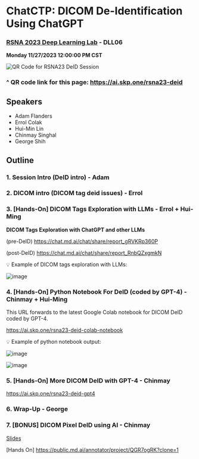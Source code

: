 # ChatCTP: DICOM De-Identification Using ChatGPT

### [RSNA 2023 Deep Learning Lab](https://github.com/RSNA/AI-Deep-Learning-Lab-2023) - DLL06

**Monday 11/27/2023 12:00:00 PM CST**

![QR Code for RSNA23 DeID Session](https://github.com/georgezero/rsna23-chatctp-dicom-deid-using-chatgpt/assets/12178283/bf0880da-0668-4f4c-adb6-4051bda110df)

### ^ QR code link for this page: https://ai.skp.one/rsna23-deid

## Speakers

- Adam Flanders
- Errol Colak
- Hui-Min Lin
- Chinmay Singhal
- George Shih

## Outline

### 1. Session Intro (DeID intro) - Adam
   
### 2. DICOM intro (DICOM tag deid issues) - Errol
   
### 3. [Hands-On] DICOM Tags Exploration with LLMs - Errol + Hui-Ming

**DICOM Tags Exploration with ChatGPT and other LLMs**

(pre-DeID) https://chat.md.ai/chat/share/report_gRVKRp360P 

(post-DeID) https://chat.md.ai/chat/share/report_RnbQZxgmkN 

:bulb: Example of DICOM tags exploration with LLMs:

![image](https://github.com/georgezero/rsna23-chatctp-dicom-deid-using-chatgpt/assets/12178283/2964d436-17c1-4a97-8495-135b9f5fca1d)


### 4. [Hands-On] Python Notebook For DeID (coded by GPT-4) - Chinmay + Hui-Ming

This URL forwards to the latest Google Colab notebook for DICOM DeID coded by GPT-4.

https://ai.skp.one/rsna23-deid-colab-notebook

:bulb: Example of python notebook output:

![image](https://github.com/georgezero/rsna23-chatctp-dicom-deid-using-chatgpt/assets/12178283/dc6e2988-14a3-4c11-bf12-4517a026d6ad)

![image](https://github.com/georgezero/rsna23-chatctp-dicom-deid-using-chatgpt/assets/12178283/4166b742-2a9c-49a7-bf4f-d2d1a033006d)

### 5. [Hands-On] More DICOM DeID with GPT-4 - Chinmay

https://ai.skp.one/rsna23-deid-gpt4

### 6. Wrap-Up - George

### 7. [BONUS] DICOM Pixel DeID using AI - Chinmay 

[Slides](https://docs.google.com/presentation/d/e/2PACX-1vQsB-kmwnIVpN6Fw6fuxg946GNNrTq908JGPdS1fTq0-YBmXJ5UPIPsVaoBWWKZb1h_xzQT9SLS2Ip-/pub)

[Hands On] https://public.md.ai/annotator/project/QGR7ogRK?clone=1 


